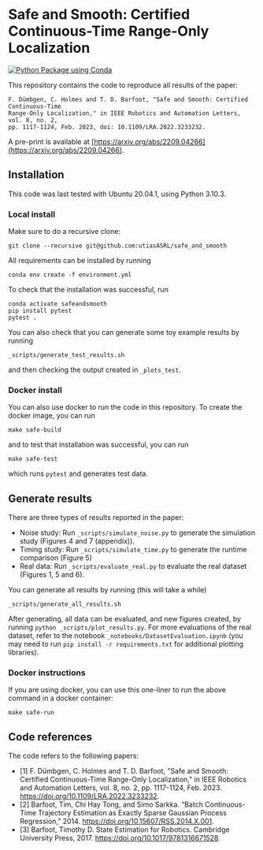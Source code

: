 # Safe and Smooth: Certified Continuous-Time Range-Only Localization

[![Python Package using Conda](https://github.com/utiasASRL/safe_and_smooth/actions/workflows/python-package-conda.yml/badge.svg)](https://github.com/utiasASRL/safe_and_smooth/actions/workflows/python-package-conda.yml)

This repository contains the code to reproduce all results of the paper:

````
F. Dümbgen, C. Holmes and T. D. Barfoot, "Safe and Smooth: Certified Continuous-Time 
Range-Only Localization," in IEEE Robotics and Automation Letters, vol. 8, no. 2, 
pp. 1117-1124, Feb. 2023, doi: 10.1109/LRA.2022.3233232.
````

A pre-print is available at [https://arxiv.org/abs/2209.04266](https://arxiv.org/abs/2209.04266).

## Installation

This code was last tested with Ubuntu 20.04.1, using Python 3.10.3.

### Local install

Make sure to do a recursive clone:
```
git clone --recursive git@github.com:utiasASRL/safe_and_smooth
```

All requirements can be installed by running
```
conda env create -f environment.yml
```

To check that the installation was successful, run
```
conda activate safeandsmooth
pip install pytest
pytest .
```
You can also check that you can generate some toy example results by running
```
_scripts/generate_test_results.sh
```
and then checking the output created in `_plots_test`. 

### Docker install

You can also use docker to run the code in this repository. To create the docker image, you can run
```
make safe-build
```
and to test that installation was successful, you can run
```
make safe-test
```
which runs `pytest` and generates test data. 



## Generate results

There are three types of results reported in the paper:

- Noise study: Run `_scripts/simulate_noise.py` to generate the simulation study (Figures 4 and 7 (appendix)). 
- Timing study:  Run `_scripts/simulate_time.py` to generate the runtime comparison (Figure 5)
- Real data: Run `_scripts/evaluate_real.py` to evaluate the real dataset (Figures 1, 5 and 6). 

You can generate all results by running (this will take a while)
```
_scripts/generate_all_results.sh
```
After generating, all data can be evaluated, and new figures created, by running `python _scripts/plot_results.py`. For more evaluations of the real dataset, refer to the notebook `_notebooks/DatasetEvaluation.ipynb` (you may need to run `pip install -r requirements.txt` for additional plotting libraries). 

### Docker instructions

If you are using docker, you can use this one-liner to run the above command in a docker container:
```
make safe-run
```

## Code references

The code refers to the following papers:

- [1] F. Dümbgen, C. Holmes and T. D. Barfoot, "Safe and Smooth: Certified Continuous-Time Range-Only Localization," in IEEE Robotics and Automation Letters, vol. 8, no. 2, pp. 1117-1124, Feb. 2023. https://doi.org/10.1109/LRA.2022.3233232.
- [2] Barfoot, Tim, Chi Hay Tong, and Simo Sarkka. “Batch Continuous-Time Trajectory Estimation as Exactly Sparse Gaussian Process Regression,” 2014. https://doi.org/10.15607/RSS.2014.X.001.
- [3] Barfoot, Timothy D. State Estimation for Robotics. Cambridge University Press, 2017. https://doi.org/10.1017/9781316671528.
